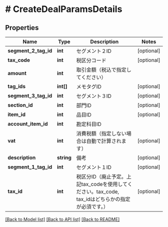 # # CreateDealParamsDetails

## Properties

Name | Type | Description | Notes
------------ | ------------- | ------------- | -------------
**segment_2_tag_id** | **int** | セグメント２ID | [optional] 
**tax_code** | **int** | 税区分コード | [optional] 
**amount** | **int** | 取引金額（税込で指定してください） | 
**tag_ids** | **int[]** | メモタグID | [optional] 
**segment_3_tag_id** | **int** | セグメント３ID | [optional] 
**section_id** | **int** | 部門ID | [optional] 
**item_id** | **int** | 品目ID | [optional] 
**account_item_id** | **int** | 勘定科目ID | 
**vat** | **int** | 消費税額（指定しない場合は自動で計算されます） | [optional] 
**description** | **string** | 備考 | [optional] 
**segment_1_tag_id** | **int** | セグメント１ID | [optional] 
**tax_id** | **int** | 税区分ID（廃止予定。上記tax_codeを使用してください。tax_code, tax_idはどちらかの指定が必須です。） | [optional] 

[[Back to Model list]](../../README.md#documentation-for-models) [[Back to API list]](../../README.md#documentation-for-api-endpoints) [[Back to README]](../../README.md)


